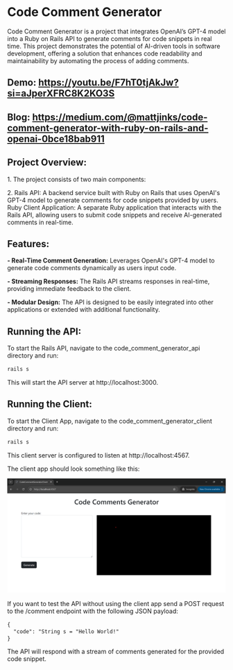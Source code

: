 # Code Comment Generator

Code Comment Generator is a project that integrates OpenAI’s GPT-4 model into a Ruby on Rails API to generate comments for code snippets in real time. This project demonstrates the potential of AI-driven tools in software development, offering a solution that enhances code readability and maintainability by automating the process of adding comments.

## Demo: https://youtu.be/F7hT0tjAkJw?si=aJperXFRC8K2KO3S

## Blog: https://medium.com/@mattjinks/code-comment-generator-with-ruby-on-rails-and-openai-0bce18bab911

## Project Overview:

1\. The project consists of two main components:

2\. Rails API: A backend service built with Ruby on Rails that uses OpenAI's GPT-4 model to generate comments for code snippets provided by users. Ruby Client Application: A separate Ruby application that interacts with the Rails API, allowing users to submit code snippets and receive AI-generated comments in real-time.

## Features:

**- Real-Time Comment Generation:** Leverages OpenAI's GPT-4 model to generate code comments dynamically as users input code.

**- Streaming Responses:** The Rails API streams responses in real-time, providing immediate feedback to the client.

**- Modular Design:** The API is designed to be easily integrated into other applications or extended with additional functionality.

## Running the API:
To start the Rails API, navigate to the code_comment_generator_api directory and run:
```bash
rails s
```
This will start the API server at http://localhost:3000.

## Running the Client:
To start the Client App, navigate to the code_comment_generator_client directory and run:
```bash
rails s
```
This client server is configured to listen at http://localhost:4567.

The client app should look something like this:

![enter image description here](codegeneratorscreenshot.png)

If you want to test the API without using the client app send a POST request to the /comment endpoint with the following JSON payload:

```
{
  "code": "String s = "Hello World!"
}
```

The API will respond with a stream of comments generated for the provided code snippet.
